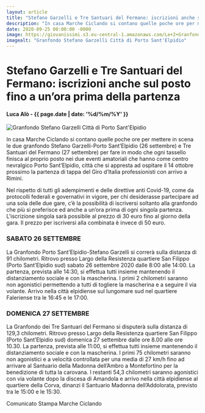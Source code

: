 ```yaml
---
layout: article
title: "Stefano Garzelli e Tre Santuari del Fermano: iscrizioni anche sul posto fino a un’ora prima della partenza"
description: "In casa Marche Ciclando si contano quelle poche ore per mettere in scena le due granfondo Stefano Garzelli-Porto Sant’Elpidio (26 settembre) e Tre Santuari del Fermano (27 settembre) per fare in modo che ogni tassello finisca al proprio posto nei due eventi amatoriali che hanno come centro nevralgico Porto Sant’Elpidio, città che si appresta ad ospitare il 14 ottobre prossimo la partenza di tappa del Giro d’Italia professionisti con arrivo a Rimini."
date: 2020-09-25 00:00:00 -0000
image: https://giovanissimi.s3.eu-central-1.amazonaws.com/Le+2+Granfondo+di+Porto+Sant'Elpidio+26-27+settembre+2020.jpeg
imagealt: "Granfondo Stefano Garzelli Città di Porto Sant'Elpidio"
---
```


# Stefano Garzelli e Tre Santuari del Fermano: iscrizioni anche sul posto fino a un’ora prima della partenza

#### Luca Alò - {{ page.date | date: '%d/%m/%Y' }}

![Granfondo Stefano Garzelli Città di Porto Sant'Elpidio](https://giovanissimi.s3.eu-central-1.amazonaws.com/Le+2+Granfondo+di+Porto+Sant'Elpidio+26-27+settembre+2020.jpeg)

In casa Marche Ciclando si contano quelle poche ore per mettere in scena le due granfondo Stefano Garzelli-Porto Sant’Elpidio (26 settembre) e Tre Santuari del Fermano (27 settembre) per fare in modo che ogni tassello finisca al proprio posto nei due eventi amatoriali che hanno come centro nevralgico Porto Sant’Elpidio, città che si appresta ad ospitare il 14 ottobre prossimo la partenza di tappa del Giro d’Italia professionisti con arrivo a Rimini.

Nel rispetto di tutti gli adempimenti e delle direttive anti Covid-19, come da protocolli federali e governativi in vigore, per chi desiderasse partecipare ad una sola delle due gare, c’è la possibilità di iscriversi soltanto alla granfondo che più si preferisce ed anche a un’ora prima di ogni singola partenza. L'iscrizione singola sarà possibile al prezzo di 30 euro fino al giorno della gara. Il prezzo per iscriversi alla combinata è invece di 50 euro.

### SABATO 26 SETTEMBRE

La Granfondo Porto Sant’Elpidio-Stefano Garzelli si correrà sulla distanza di 91 chilometri. Ritrovo presso Largo della Resistenza quartiere San Filippo (Porto Sant’Elpidio sud) sabato 26 settembre 2020 dalle 8:00 alle 14:00. La partenza, prevista alle 14:30, si effettua tutti insieme mantenendo il distanziamento sociale e con la mascherina. I primi 2 chilometri saranno non agonistici permettendo a tutti di togliere la mascherina e a seguire il via volante. Arrivo nella città elpidiense sul lungomare sud nel quartiere Faleriense tra le 16:45 e le 17:00.

### DOMENICA 27 SETTEMBRE

La Granfondo dei Tre Santuari del Fermano si disputerà sulla distanza di 129,3 chilometri. Ritrovo presso Largo della Resistenza quartiere San Filippo (Porto Sant’Elpidio sud) domenica 27 settembre dalle ore 8.00 alle ore 10.30. La partenza, prevista alle 11:00, si effettua tutti insieme mantenendo il distanziamento sociale e con la mascherina. I primi 75 chilometri saranno non agonistici e a velocità controllata per una media di 27 km/h fino ad arrivare al Santuario della Madonna dell’Ambro a Montefortino per la benedizione di tutta la carovana. I restanti 54,3 chilometri saranno agonistici con via volante dopo la discesa di Amandola e arrivo nella città elpidiense al quartiere della Corva, dinanzi il Santuario Madonna dell’Addolorata, previsto tra le 15:00 e le 15:30.

Comunicato Stampa Marche Ciclando


